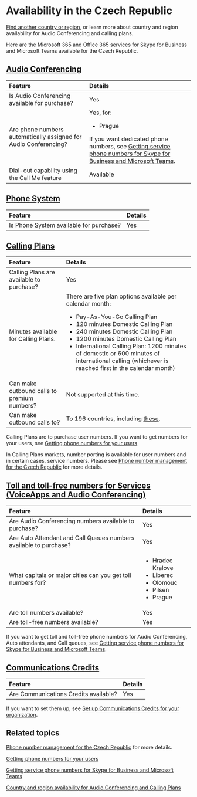 # Availability in the Czech Republic

[Find another country or region](country-and-region-availability-for-audio-conferencing-and-calling-plans.md), or learn more about country and region availability for Audio Conferencing and calling plans.

Here are the Microsoft 365 and Office 365 services for Skype for Business and Microsoft Teams available for the Czech Republic.
  
## [Audio Conferencing](https://learn.microsoft.com/en-us/microsoftteams/country-and-region-availability-for-audio-conferencing-and-calling-plans/country-and-region-availability-for-audio-conferencing-and-calling-plans#audio-conferencing)

| **Feature**                                                             | **Details**                                                                                                                                                                                        |
| :---------------------------------------------------------------------- | :------------------------------------------------------------------------------------------------------------------------------------------------------------------------------------------------- |
| Is Audio Conferencing available for purchase?  <br/>                    | Yes  <br/>                                                                                                                                                                                         |
| Are phone numbers automatically assigned for Audio Conferencing?  <br/> | Yes, for:<br/><ul><li> Prague</ul>If you want dedicated phone numbers, see [Getting service phone numbers for Skype for Business and Microsoft Teams](../getting-service-phone-numbers.md).  <br/> |
| Dial-out capability using the Call Me feature  <br/>                    | Available  <br/>                                                                                                                                                                                   |
   
## [Phone System](https://learn.microsoft.com/en-us/microsoftteams/country-and-region-availability-for-audio-conferencing-and-calling-plans/country-and-region-availability-for-audio-conferencing-and-calling-plans#phone-system)

| **Feature**                                    | **Details**      |
| :--------------------------------------------- | :--------------- |
| Is Phone System available for purchase?  <br/> | Yes  <br/>       |
   
## [Calling Plans](https://learn.microsoft.com/en-us/microsoftteams/country-and-region-availability-for-audio-conferencing-and-calling-plans/country-and-region-availability-for-audio-conferencing-and-calling-plans#microsoft-teams-calling-plans)

| **Feature**                                        | **Details**                                                                                                                                                                                                                                                                                                                                                                                           |
| :------------------------------------------------- | :---------------------------------------------------------------------------------------------------------------------------------------------------------------------------------------------------------------------------------------------------------------------------------------------------------------------------------------------------------------------------------------------------- |
| Calling Plans are available to purchase?           | Yes                                                                                                                                                                                                                                                                                                                                                                                                   |
| Minutes available for Calling Plans.               | There are five plan options available per calendar month: <ul><li>Pay-As-You-Go Calling Plan </li><li> 120 minutes Domestic Calling Plan </li><li> 240 minutes Domestic Calling Plan </li><li> 1200 minutes Domestic Calling Plan </li><li> International Calling Plan: 1200 minutes of domestic or 600 minutes of international calling (whichever is reached first in the calendar month)</li></ul> |
| Can make outbound calls to premium numbers?  <br/> | Not supported at this time. <br/>                                                                                                                                                                                                                                                                                                                                                                     |
| Can make outbound calls to?  <br/>                 | To 196 countries, including [these](users-can-make-outbound-calls-to-these-countries-and-regions.md).<br/>                                                                                                                                                                                                                                                                                            |

Calling Plans are to purchase user numbers. If you want to get numbers for your users, see [Getting phone numbers for your users](https://learn.microsoft.com/en-us/microsoftteams/getting-phone-numbers-for-your-users)

In Calling Plans markets, number porting is available for user numbers and in certain cases, service numbers. Please see [Phone number management for the Czech Republic](https://learn.microsoft.com/en-us/microsoftteams/manage-phone-numbers-for-your-organization/phone-number-management-for-czech-republic) for more details.
   
## [Toll and toll-free numbers for Services (VoiceApps and Audio Conferencing)](https://learn.microsoft.com/en-us/microsoftteams/country-and-region-availability-for-audio-conferencing-and-calling-plans/country-and-region-availability-for-audio-conferencing-and-calling-plans#toll-and-toll-free-phone-numbers-for-services)

| **Feature**                                                             | **Details**                                                                        |
| :---------------------------------------------------------------------- | :--------------------------------------------------------------------------------- |
| Are Audio Conferencing numbers available to purchase? </br>             | Yes </br>                                                                          |
| Are Auto Attendant and Call Queues numbers available to purchase? </br> | Yes </br>                                                                          |
| What capitals or major cities can you get toll numbers for?  <br/>      | <ul><li>Hradec Kralove <li>  Liberec <li>  Olomouc <li>  Pilsen <li>  Prague </ul> |
| Are toll numbers available?  <br/>                                      | Yes  <br/>                                                                         |
| Are toll-free numbers available?  <br/>                                 | Yes  <br/>                                                                         |
   
 If you want to get toll and toll-free phone numbers for Audio Conferencing, Auto attendants, and Call queues, see [Getting service phone numbers for Skype for Business and Microsoft Teams](../getting-service-phone-numbers.md).
  
## [Communications Credits](https://learn.microsoft.com/en-us/microsoftteams/country-and-region-availability-for-audio-conferencing-and-calling-plans/country-and-region-availability-for-audio-conferencing-and-calling-plans#communications-credits)

| **Feature**                                  | **Details** |
| :------------------------------------------- | :---------- |
| Are Communications Credits available?  <br/> | Yes  <br/>  |
   
If you want to set them up, see [Set up Communications Credits for your organization](../set-up-communications-credits-for-your-organization.md).
  
## Related topics

[Phone number management for the Czech Republic](https://learn.microsoft.com/en-us/microsoftteams/manage-phone-numbers-for-your-organization/phone-number-management-for-czech-republic) for more details.

[Getting phone numbers for your users](https://learn.microsoft.com/en-us/microsoftteams/getting-phone-numbers-for-your-users)

[Getting service phone numbers for Skype for Business and Microsoft Teams](../getting-service-phone-numbers.md)

[Country and region availability for Audio Conferencing and Calling Plans](country-and-region-availability-for-audio-conferencing-and-calling-plans.md)

  